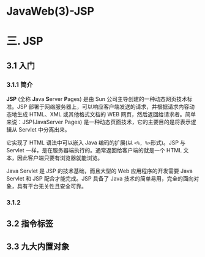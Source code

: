 # JavaWeb(3)-JSP

# 三. JSP

## 3.1 入门

### 3.1.1 简介

**JSP** (全称 **J**ava **S**erver **P**ages) 是由 Sun 公司主导创建的一种动态网页技术标准。JSP 部署于网络服务器上，可以响应客户端发送的请求，并根据请求内容动态地生成 HTML、XML 或其他格式文档的 WEB 网页，然后返回给请求者。简单来说：JSP(JavaServer Pages) 是一种动态页面技术，它的主要目的是将表示逻辑从 Servlet 中分离出来。

它实现了 HTML 语法中可以嵌入 Java 编码的扩展(以 `<%, %>`形式)。JSP 与 Servlet 一样，是在服务器端执行的。通常返回给客户端的就是一个 HTML 文本，因此客户端只要有浏览器就能浏览。

Java Servlet 是 JSP 的技术基础，而且大型的 Web 应用程序的开发需要 Java Servlet 和 JSP 配合才能完成。JSP 具备了 Java 技术的简单易用，完全的面向对象，具有平台无关性且安全可靠。

### 3.1.2 





## 3.2 指令标签











## 3.3 九大内置对象









#